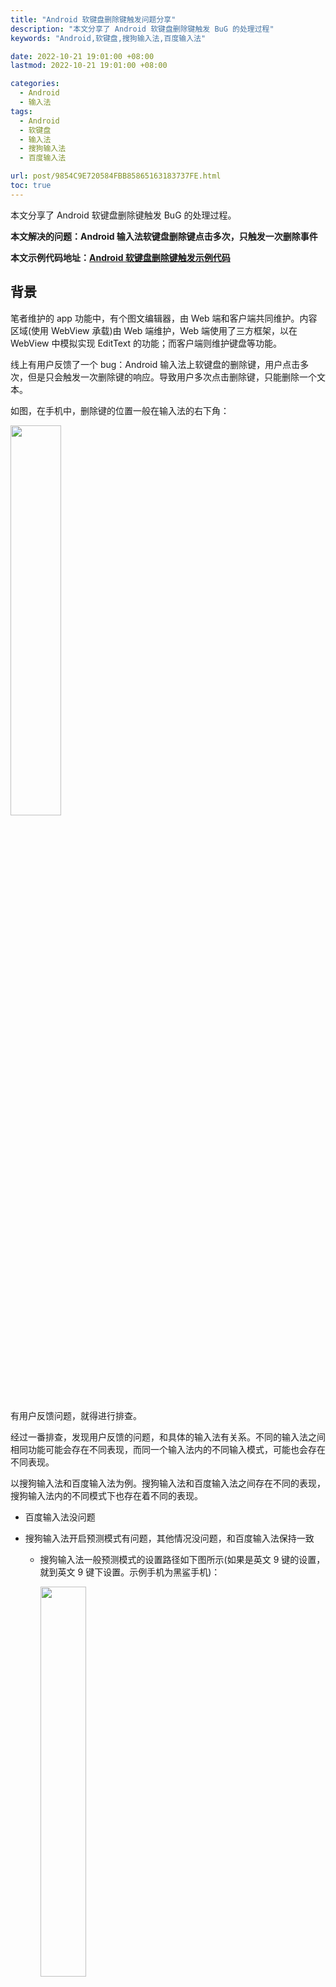 ```yaml
---
title: "Android 软键盘删除键触发问题分享"
description: "本文分享了 Android 软键盘删除键触发 BuG 的处理过程"
keywords: "Android,软键盘,搜狗输入法,百度输入法"

date: 2022-10-21 19:01:00 +08:00
lastmod: 2022-10-21 19:01:00 +08:00

categories:
  - Android
  - 输入法
tags:
  - Android
  - 软键盘
  - 输入法
  - 搜狗输入法
  - 百度输入法

url: post/9854C9E720584FBB85865163183737FE.html
toc: true
---
```


本文分享了 Android 软键盘删除键触发 BuG 的处理过程。

<!--More-->

**本文解决的问题：Android 输入法软键盘删除键点击多次，只触发一次删除事件**

**本文示例代码地址：[Android 软键盘删除键触发示例代码](https://github.com/xWenChen/WebViewInputTest.git)**

## 背景

笔者维护的 app 功能中，有个图文编辑器，由 Web 端和客户端共同维护。内容区域(使用 WebView 承载)由 Web 端维护，Web 端使用了三方框架，以在 WebView 中模拟实现 EditText 的功能；而客户端则维护键盘等功能。

线上有用户反馈了一个 bug：Android 输入法上软键盘的删除键，用户点击多次，但是只会触发一次删除键的响应。导致用户多次点击删除键，只能删除一个文本。

如图，在手机中，删除键的位置一般在输入法的右下角：

<img src=/imgs/删除键的位置一般在输入法的右下角.png width=40% height=40% />

有用户反馈问题，就得进行排查。

经过一番排查，发现用户反馈的问题，和具体的输入法有关系。不同的输入法之间相同功能可能会存在不同表现，而同一个输入法内的不同输入模式，可能也会存在不同表现。

以搜狗输入法和百度输入法为例。搜狗输入法和百度输入法之间存在不同的表现，搜狗输入法内的不同模式下也存在着不同的表现。

- 百度输入法没问题

- 搜狗输入法开启预测模式有问题，其他情况没问题，和百度输入法保持一致

   - 搜狗输入法一般预测模式的设置路径如下图所示(如果是英文 9 键的设置，就到英文 9 键下设置。示例手机为黑鲨手机)：

      <img src=/imgs/搜狗输入法一般预测模式的设置路径.gif width=40% height=40% />

   - 搜狗输入法专业版设置路径如下图所示(示例手机为黑鲨手机)：

      <img src=/imgs/搜狗输入法专业版设置路径.gif width=40% height=40% />

为了解决用户反馈的问题，就得专门研究一下输入法删除键的触发逻辑。下面是笔者整理出的一些知识点。

## 常规操作

在 Android 系统中，按键事件的触发主要分为两种。外设触发以及软键盘触发：

- 外设触发是走 KeyEvent 的下发流程。具体节点有 View.setOnKeyListener、Activity.dispatchKeyEvent、Activity.onKeyUp、Activity.onKeyDown 等等。本文不分析该流程。

- 软键盘触发不一定会走 KeyEvent 的流程，而是走 InputConnection 的流程。因为在 Android 系统中，输入法一般是一个单独的应用程序(App)，和硬件外设有所区别。在 android中，输入法与接收输入的应用程序，一般是两个单独的app。而 InputConnection 就是连接两个 app 的桥梁——输入法提供用户选择的字符，然后通过 InputConnection 交由接收 app 显示。InputConnection 接口是从 InputMethod 返回到当前应用程序的通信通道。它用于执行诸如读取光标周围的文本，将文本提交到文本框以及将原始键事件发送到应用程序之类的事情。如下图所示：

   ![InputConnection接口是从InputMethod返回到当前应用程序的通信通道](/imgs/InputConnection接口是从InputMethod返回到当前应用程序的通信通道.png)

   **文重点分析 InputConnection 的这个流程**

## 官方说明

**注：InputConnection 的中文 API 见：[InputConnection - Android中文版](https://www.apiref.com/android-zh/android/view/inputmethod/InputConnection.html)**

对于 InputConnection 类，官方的说明如下：

### 1. 创建 IME 或者编辑器

文本输入是两个重要组件的协同作用的结果：输入法引擎(IME)和编辑器。

- IME 可以是软件键盘、手写界面、表情符号、语音录入到文本引擎等，可以等价理解为输入法。通常在任何给定的 Android 设备上都安装了多种 IME。在 Android 中，IME 可以扩展 InputMethodService 。有关如何创建 IME 的更多信息，可以查阅官方的输入法创建指南。

- 编辑器是接收文本并显示它的组件。通常是一个 EditText 实例，但由于各种原因，某些应用程序可能会选择实现自己的编辑器。编辑器需要与IME交互，通过此 InputConnection 接口接收命令，并通过 InputMethodManager 发送命令。编辑器应该首先执行 onCreateInputConnection(EditorInfo) 来返回自己的 InputConnection。

如果要实现自己的编辑器，则需要提供自己的 InputConnection 示例以响应来自 IME 的命令。

- 应使用尽可能多的 IME 测试编辑器，因为不同的 IME 的行为可能会有很大差异。

- 应使用各种语言进行测试，包括CJK语言和阿拉伯语等从右至左的语言，因为这些语言可能会有不同的输入要求。

- 如果对某个特定调用应该采用的行为有疑问，可以参考最新的 Android 版本中的 TextView 的默认实现。

View 中定义了 onCreateInputConnection() 方法和 onCheckIsTextEditor() 方法，在 View 和输入法建立连接的时候，View 的 onCreateInputConnection() 方法会被调用。

- onCreateInputConnection() 为 InputMethod 创建一个新的 InputConnection，以便与视图进行交互。其默认实现返回 null，因为默认不支持输入法。可以覆盖它以实现这种支持，当然，应该仅对于具有焦点和文本输入的视图才需要。

- onCheckIsTextEditor() 表明视图 View 将返回非 null 的 InputConnection。

- 正确且完整地填写 EditorInfo 对象，以使连接的 IME 可以依赖其值。例如，必须使用正确的光标位置填充 initialSelStart 和 initialSelEnd 成员，IME 才能正确地与应用程序一起使用。

### 2. 光标、文本选择和文本预测

在 Android 中，光标和文本选择是同一件事。"光标" 只是零长度文本选择的特殊情况。因此，光标和文本选择的说明可以互换使用。任何在"光标"之前执行的方法，都将在"文本选择"开始之前执行；同理，任何在"光标"之后执行的方法将在"文本选择"结束后执行。

编辑器通常需要像标准组件一样跟踪当前的 "预测" 区域。"预测" 区域以 SPAN_COMPOSING 风格标记。IME 用该标记来帮助用户跟踪哪些文本是他们目前关注的一部分；并使用 setComposingText(CharSequence, int)、setComposingRegion(int, int) 和 finishComposingText() 方法与编辑器进行交互。"文本选择" 和 "文本预测区域"是互相独立的存在，IME 可以按照自己认为的合适的方式来使用二者。

## InputConnection 类图

在 AndroidX 和 TextView 中，都有 InputConnection 的实现类，通常我们不会使用它们。我们一般继承 InputConnectionWrapper，InputConnectionWrapper 提供了 InputConnection 中方法定义的默认实现，我们可以按需重写对应方法，而不必实现 InputConnection 中定义的所有方法。

<img src=/imgs/InputConnection类图.png width=60% height=60% />

## 实现说明

在介绍了官方说明和 InputConnection 的知识后，我们就可以来分析和解决问题了

### 1. 不同 WebView 的影响

解决问题之前，我们需要注意不同的 WebView，对于事件的生成，是有非常大的影响的。因为部分框架并不会调用 View.onCreateInputConnection() 方法，自然便无法走我们自定义的逻辑。比如著名的 X5 WebView 框架便不会调用 onCreateInputConnection() 方法，而 Android 系统自带的 WebView 会调用 onCreateInputConnection() 方法。

### 2. 不同输入法的影响

上面说明过，不同的输入法，对软键盘删除键的触发是有不同影响的，我们需要先梳理下软键盘删除键的触发逻辑，再解决问题。

按照网上的解释，一般的输入法，触发删除动作的位置有两个：sendKeyEvent、deleteSurroundingText。网上的解释可见链接：[Android 触发删除键 - Stack Overflow](https://stackoverflow.com/questions/14560344/android-backspace-in-webview-baseinputconnection)

笔者在使用了网上的方案后，发现搜狗输入法还是存在问题。所以要想真正的解决问题，我们还需要先梳理下搜狗输入法和百度输入法的逻辑差异。再尝试对症下药。

#### 测试代码定义

- 第 1 步，新建一个项目

- 第 2 步，新建一个类，类名为：WebInputConnection，继承自 InputConnectionWrapper，并重写父类中的所有方法，重写方式如下图例子所示。仅加上日志输出，不更改逻辑。用以梳理方法的触发流程

   ```kotlin
   override fun commitCompletion(text: CompletionInfo?): Boolean {
       Log.d(TAG, "commitCompletion, text = $text")
       return super.commitCompletion(text)
   }
   ```

- 第 3 步，新增一个类，类名为：TestWebView，继承自 WebView，并继承重写 onCreateInputConnection 方法

   ```kotlin
   class TestWebView : WebView {
       var inputConnection = WebInputConnection(context.applicationContext, null, true)
 
       constructor(context: Context) : this(context, null)
       // defStyle 不能传 0，否则会导致键盘无法弹出
       constructor(context: Context, attrs: AttributeSet?) : super(context, attrs)
       constructor(context: Context, attrs: AttributeSet?, defStyle: Int) : super(context, attrs, defStyle)
 
       override fun onCreateInputConnection(outAttrs: EditorInfo): InputConnection? {
           val target = super.onCreateInputConnection(outAttrs)
           if (target == null) {
               return target
           }
           inputConnection.setTarget(target)
           return inputConnection
       }
   }
   ```

- 第 4 步，在 activity_main 布局中使用 TestWebView

   ```kotlin
   <LinearLayout
       xmlns:android="http://schemas.android.com/apk/res/android"
       xmlns:tools="http://schemas.android.com/tools"
       android:layout_width="match_parent"
       android:layout_height="match_parent"
       tools:context=".MainActivity">
 
       <com.example.webviewinputtest.TestWebView
           android:id="@+id/webView"
           android:layout_width="match_parent"
           android:layout_height="match_parent"/>
 
   </LinearLayout>
   ```

- 第 5 步，在 MainActivity 中配置 TestWebView

   ```kotlin
   class MainActivity : AppCompatActivity() {
       companion object {
           const val TAG = "MainActivity"
       }
 
       lateinit var webView: TestWebView
 
       override fun onCreate(savedInstanceState: Bundle?) {
           super.onCreate(savedInstanceState)
           setContentView(R.layout.activity_main)
 
           webView = findViewById(R.id.webView)
 
           webView.inputConnection.callback = {
               Log.d(TAG, "trigger del event")
               // TODO 通知观察者软键盘删除键点击事件触发了
               false
           }
 
           webView.webViewClient = object : WebViewClient() {
               override fun shouldOverrideUrlLoading(view: WebView, request: WebResourceRequest): Boolean {
                   val url = request.url.toString()
                   return try {
                       if (url.startsWith("http:") || url.startsWith("https:")) {
                           view.loadUrl(url)
                           false
                       } else {
                           val intent = Intent(Intent.ACTION_VIEW, Uri.parse(url))
                           startActivity(intent)
                           true
                       }
                   } catch (e: Exception) {
                       Log.e(TAG, "", e)
                       true
                   }
               }
           }
 
           webView.settings.apply {
               domStorageEnabled = true
               javaScriptEnabled = true
           }
 
           //访问网页
           webView.loadUrl("https://www.baidu.com");
       }
 
       override fun onDestroy() {
           // 加载空页面
           webView.loadDataWithBaseURL(null, "", "text/html", "utf-8", null)
           webView.clearHistory()
           (webView.parent as ViewGroup).removeView(webView)
           webView.destroy()
 
           super.onDestroy()
       }
   }
   ```

- 第 6 步，运行项目

完成了以上几步的代码创建工作后，我们就可以来梳理不同输入法的代码触发逻辑了。

我们执行不同的操作，以进行对比实验。操作流程如下图，我们先输入确定的文本(a、b)，再选择预测的文本(about)、然后点击删除键和长按删除键。

![对比实验操作流程](/imgs/对比实验操作流程.png)

清楚了如何操作后，我们就可以调试得到对应的方法调用链路了。结果如下。

#### 百度输入法

- 流程1

   - debug日志：

      ![百度输入法流程1日志](/imgs/百度输入法流程1日志.png)

   - 触发方法流程：commitText >>> sendKeyEvent

      ![百度输入法流程1图](/imgs/百度输入法流程1图.png)

- 流程2
   流程 2 的表现和流程 1 一致

- 流程3

   - debug日志：

      ![百度输入法流程3日志](/imgs/百度输入法流程3日志.png)

   - 触发方法流程：commitText >>> deleteSurroundingText

      ![百度输入法流程3图](/imgs/百度输入法流程3图.png)

- 流程4

   流程 4 和流程 3 的代码执行大同小异 

   - debug日志：

      ![百度输入法流程4日志](/imgs/百度输入法流程4日志.png)

   - 触发方法流程：commitText >>> deleteSurroundingText

      ![百度输入法流程4图](/imgs/百度输入法流程4图.png)

综上，百度输入法的删除键，主要是由两个方法触发：sendKeyEvent、deleteSurroundingText。这也符合网上一般文章的讲解。所以百度输入法的操作结果是正常的

#### 搜狗输入法

##### 一般模式说明

搜狗输入法开启一般模式的流程和百度输入法的流程3、流程4基本一致，可正常触发删除键。并且点击五次删除键和长按删除键流程一致：

- debug日志：

   ![搜狗输入法开启一般模式日志](/imgs/搜狗输入法开启一般模式日志.png)

- 触发方法流程：commitText >>> deleteSurroundingText >>> sendKeyEvent(空文本时触发)

##### 预测模式说明

搜狗输入法开启预测模式后，流程和上面的流程相比，就不太一样了。

- 流程1：
   
   - debug日志：

      ![搜狗输入法预测模式流程1日志](/imgs/搜狗输入法预测模式流程1日志.png)

   - 触发方法流程：setComposingText >>> finishComposingText >>> deleteSurroundingText >>> setComposingRegion >>> setComposingText >>> commitText >>> sendKeyEvent

      ![搜狗输入法预测模式流程1图](/imgs/搜狗输入法预测模式流程1图.png)

- 流程2：
   
   - debug日志：

      ![搜狗输入法预测模式流程2日志](/imgs/搜狗输入法预测模式流程2日志.png)

   - 触发方法流程：setComposingText >>> finishComposingText >>> deleteSurroundingText >>> sendKeyEvent

      ![搜狗输入法预测模式流程2图](/imgs/搜狗输入法预测模式流程2图.png)


- 流程3：
   
   - debug日志：

      ![搜狗输入法预测模式流程3日志](/imgs/搜狗输入法预测模式流程3日志.png)

   - 触发方法流程：setComposingText >>> commitText >>> sendKeyEvent

      ![搜狗输入法预测模式流程3图](/imgs/搜狗输入法预测模式流程3图.png)

- 流程4：

   和流程 3 逻辑一致

#### 结论

- 百度输入法，删除键触发的流程有两个，分别是 sendKeyEvent 和 deleteSurroundingText

- 搜狗输入法，根据设置项的不同，流程会有所不同

   - 正常情况下触发的方法和百度输入法一致

   - 预测模式下，会走 setComposingText 方法

综上，百度输入法和搜狗输入法，触发删除动作的位置有三个地点，前两个是已知的位置点，而第三个是搜狗输入法预测模式特有的位置点。

- sendKeyEvent

- deleteSurroundingText

- setComposingText

按照目前得到的信息，我们可以分析下用户反馈的问题的原因了：

- 一般的输入法，触发删除动作的位置有两个：sendKeyEvent、deleteSurroundingText。

- WebView 编辑器使用的第三方框架

   - 在输入法为百度输入法，以及搜狗输入法正常模式时，是没问题的。这两个场景，删除键触发的方法为：sendKeyEvent、deleteSurroundingText

   - 搜狗输入法预测模式下，选择某个预测文本后，点击多次删除键，只会触发一次 deleteSurroundingText，然后就进入预测模式，使用 setComposingText 代替删除操作(参考搜狗输入法-预测模式-流程1说明)。这符合用户反馈的说明(点击多次删除键，只删除一个字符)。

- 根据以上信息，我们可以推断：WebView编辑器使用的第三方框架，只适配了 sendKeyEvent、deleteSurroundingText 的流程，而没适配 setComposingText 的流程。在搜狗输入法为预测模式时，就出现了多次点击删除键，只能触发一次的问题

### 问题修复具体实现

既然框架没适配，那我们就主动适配，手动触发删除动作，并通知 Web 端删除字符。要达到这个效果，需要解决两个问题

- 过滤搜狗输入法：因为只有搜狗输入法预测模式有问题，为了不影响其他输入法的正常使用。我们需要对搜狗输入法做特殊处理。此时我们需要判断系统当前的输入法为搜狗输入法。

- 主动回调删除动作：当处于搜狗输入法预测模式时，主动回调删除动作

#### 过滤搜狗输入法

系统的当前输入法信息，我们可以从系统的设置信息中获取，代码如下：

   ```kotlin
   class WebInputConnection(context: Context, target:InputConnection?, mutable: Boolean): InputConnectionWrapper(target, mutable) {
       init {
           // 在构造函数中获取输入法 id 信息
           val inputId = try {
               Settings.Secure.getString(
                   context.contentResolver,
                   Settings.Secure.DEFAULT_INPUT_METHOD
               )
       } catch (e: Exception) {
           Log.e(TAG, "", e)
           ""
       }
       // 打印出输入法 id，方便判断
       Log.d(TAG, "System input type = $inputId")
   }
   ```

根据上述代码，我们得到搜狗输入法的 id 如下：

- 黑鲨搜狗输入法：com.sohu.inputmethod.sogou/.SogouIME

- 小米搜狗输入法：com.sohu.inputmethod.sogou.xiaomi/.SogouIME

可以看出，两个 id 都是以：com.sohu.inputmethod.sogou 开头，以 SogouIME 结尾。借此，我们就可以针对搜狗输入法做单独处理。定义一个变量，表明是否需要手动生成删除动作。当是搜狗输入法时，该变量值赋值为 true

   ```kotlin
   // 是否需要手动触发 Del 事件
   private var generateDelEvent = false
   // 搜狗输入法，英文输入场景下，预测输入时需要单独生成软键盘 Del 键的点击
   // 前后缀都判断，双重保险
   if (inputId.startsWith(SOU_GOU_NAME_PREFIX) || inputId.endsWith(SOU_GOU_NAME_SUFFIX)) {
       generateDelEvent = true
   }
 
   companion object {
       // 黑鲨搜狗输入法描述：com.sohu.inputmethod.sogou/.SogouIME
       // 小米搜狗输入法描述：com.sohu.inputmethod.sogou.xiaomi/.SogouIME
       const val SOU_GOU_NAME_PREFIX = "com.sohu.inputmethod.sogou"
       const val SOU_GOU_NAME_SUFFIX = "SogouIME"
   }
   ```

#### 主动回调删除事件

通过上面的实验，我们了解到流程 1 和流程 3 的调用链路是有区别的，并且通过流程 1，我们可以得到预测模式开始截止的调用方法：

- 进入预测模式的标志：setComposingRegion 或者 setComposingText 方法的调用

- 退出预测模式的标志：commitText 或者 finishComposingText 方法的调用

最终，我们就得到检测回调删除事件触发的全场景：

![回调删除事件触发的全场景](/imgs/回调删除事件触发的全场景.png)

场景中涉及到的函数，其说明如下：

- boolean sendKeyEvent(KeyEvent event)

   - 函数说明：通过当前 InputConnection 将 KeyEvent 发送到应用所在进程，该事件会像正常的 KeyEvent 一样分发到当前具有焦点的 View(通常这个 View 就是提供 InputConnection 的 View)

   - 重写说明：我们可以不重写该方法，因为框架已经适配；如果要重写，则不打断已有的下发流程，只是在 DOWN 和 DEL 键时做拦截。主要代码如下：

      ```kotlin
      override fun sendKeyEvent(event: KeyEvent?): Boolean {
          val result = super.sendKeyEvent(event)
          if (event?.keyCode == KeyEvent.KEYCODE_DEL
              && event.action == KeyEvent.ACTION_DOWN
              && keyBackIntercepted() // 是否拦截的标志
          ) {
               return true
          }
          return result
      }
      ```

- boolean deleteSurroundingText(int beforeLength, int afterLength)

   - 函数说明：删除当前光标(cursor)之前的 beforeLength 个字符，以及删除当前光标(cursor)之后的 afterLength 个字符(用户选中的字符不包含在其中)。长度是 Java 字符的长度，不是字符编码类型的长度

   - 重写说明：我们可以不重写该方法，因为框架已经适配；如果要重写，则不打断已有的下发流程。主要代码如下：

      ```kotlin
      override fun deleteSurroundingText(beforeLength: Int, afterLength: Int): Boolean {
          val result = super.deleteSurroundingText(beforeLength, afterLength)
          val intercepted = keyBackIntercepted() // 是否拦截的标志
          return if (intercepted) {
              intercepted
          } else {
              result
          }
      }
      ```

boolean setComposingRegion(int start, int end)

   - 函数说明：设定区间 [start, end) 内的文本为预测文本，在搜狗输入法中，start通常为 0，end 通常看作预测文本的长度。

   - 重写说明：重写方法，触发自定义的删除键逻辑检测。主要代码如下：

      ```kotlin     
      // 预测模式下选择文本后，再次点击删除按钮，会重新触发预测，走到该方法
      override fun setComposingRegion(start: Int, end: Int): Boolean {
          // 开始预测模式，触发检测
          checkWhenComposingStart(end)
          return super.setComposingRegion(start, end)
      }
      ```

- boolean setComposingText(CharSequence text, int newCursorPosition)

   - 函数说明：使用新的预测文本 text 替换当前的预测文本。搜狗输入法预测模式下，如果当前的预测文本长度比上次的短，则应视作一次删除

   - 重写说明：重写方法，触发自定义的删除键逻辑检测。主要代码如下：
      ```kotlin
      // 预测模式下设置文本
      override fun setComposingText(text: CharSequence?, newCursorPosition: Int): Boolean {
          // 开始预测模式，触发检测
          checkWhenComposingStart(text)
          return super.setComposingText(text, newCursorPosition)
      }
      ```

- boolean finishComposingText()

   - 函数说明：在搜狗输入法中，此函数的调用可以标识完成预测文本输入

   - 重写说明：重写方法，触发自定义的删除键检测逻辑。主要代码如下：

      ```kotlin
      // 预测模式结束会出发这个方法
      override fun finishComposingText(): Boolean {
          checkWhenComposingEnd(lastComposingTextLength)
          return super.finishComposingText()
      }
      ```

- boolean commitText(CharSequence text, int newCursorPosition)

   - 函数说明：将文本提交到文本框并设置新的光标位置。在搜狗输入法的预测模式下，输入框中的文本一直删，删到为空后会调用这个方法

   - 重写说明：重写方法，触发自定义的删除键检测逻辑。主要代码如下：

      ```kotlin
      // 预测模式下，输入框中的文本一直删，删到为空，最后会调用这个方法
      override fun commitText(text: CharSequence?, newCursorPosition: Int): Boolean {
          checkWhenComposingEnd(text)
          return super.commitText(text, newCursorPosition)
      }
      ```

- 自定义的开始检测是否触发删除键的代码逻辑如下：

   ```kotlin
   private fun checkWhenComposingStart(obj: Any?) {
       // 预测模式下，输入框中直接输入文本，会直接调用这个方法
       if (generateDelEvent && !inComposingMode) {
           // 不在预测模式，则进入预测模式
           inComposingMode = true
       }
       // 不在预测模式，不做处理
       if (!inComposingMode) {
           return
       }
 
       val nowLength = when(obj) {
           is CharSequence? -> {
               // setComposingText 传过来的新文本
               obj.lengthOrZero
           }
           is Int -> {
               // setComposingRegion 传过来的新的文本长度
               obj
           }
           else -> 0
       }
       // 上次的文本大于此次的文本
       if (lastComposingTextLength > nowLength) {
           keyBackIntercepted()
       }
 
       lastComposingTextLength = nowLength
   }
   ```

- 自定义的结束检测是否触发删除键的代码逻辑如下：

   ```kotlin
   private fun checkWhenComposingEnd(obj: Any?) {
       if (!generateDelEvent || !inComposingMode) {
           return
       }
       inComposingMode = false
 
       val nowLength = when(obj) {
           is CharSequence? -> {
               // commitText 传过来的最新的文本的长度
               obj.lengthOrZero
           }
           is Int -> {
               // finishComposingText 传过来的上次的文本长度
               obj
           }
           else -> 0
       }
 
       // 上次的文本大于此次的文本
       if (lastComposingTextLength > nowLength) {
           keyBackIntercepted()
       }
 
       lastComposingTextLength = 0
   }
   ```

自此，主要的自定义检测逻辑就说明完毕了。上述代码，经过验证，可以解决搜狗输入法预测模式下删除键只触发一次的问题。

## 额外补充-事件分发说明

上面的代码中，判断了 KeyEvent 的键值和动作，心血来潮，想补充点 KeyEvent 和 MotionEvent 的使用说明。

1. MotionEvent 和 KeyEvent 都是 InputEvent 的子类。但二者所持有的事件类型不大一样。

   - KeyEvent 通常只有 KeyDown 和 KeyUp 两种，KeyEvent 无 Cancel 事件、一般都是以 Up 事件结束事件流；KeyEvent 可能同时有多个按键触发(比如键盘同时按多个键)。不能完全使用 MotionEvent 的开发经验来开发 KeyEvent

   - MotionEvent 有 ActionButtonPress/Release 和 ActionDown/Up/Move/Cancel 两套，前者走 onGenericMotionEven 方法，后者走 onTouchEvent 方法。并且 MotionEvent 也有多指事件的流程。

2. 针对按键事件(KeyEvent 和走 MotionEvent 的按键事件)，需要额外判断事件来源。使用 InputEvent 的 isFromSource 方法判断来源。如同时接入鼠标和键盘，需要判断事件来自哪个设备。

3. 针对来源信息，ActionButtonPress 方法可能会带上来源信息，而 ActionButtonRelease 则不一定，此时需要在 ActionButtonPress 方法到来时，将来源信息缓存起来(具体得和事件生成方负责人员(如硬件工程师或者系统工程师)联调)。

4. 系统的 back 键动作可以被拦截。但是 Home 键动作无法被拦截，只能监听。两者都走 KeyEvent 的分发流程。